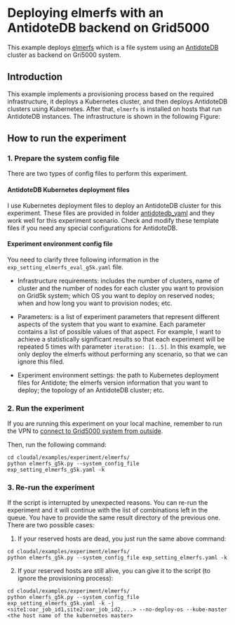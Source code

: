 # Deploying elmerfs with an AntidoteDB backend on Grid5000
This example deploys [elmerfs](https://github.com/scality/elmerfs) which is a file system using an [AntidoteDB](https://www.antidoteDB.eu/) cluster as backend on Gri5000 system.


## Introduction

This example implements a provisioning process based on the required infrastructure, it deploys a Kubernetes cluster, and then deploys AntidoteDB clusters using Kubernetes. After that, `elmerfs` is installed on hosts that run AntidoteDB instances. The infrastructure is shown in the following Figure:

## How to run the experiment

### 1. Prepare the system config file

There are two types of config files to perform this experiment.

#### AntidoteDB Kubernetes deployment files 

I use Kubernetes deployment files to deploy an AntidoteDB cluster for this experiment. These files are provided in folder [antidotedb_yaml](https://github.com/ntlinh16/cloudal/tree/master/examples/experiment/elmerfs/antidotedb_yaml) and they work well for this experiment scenario. Check and modify these template files if you need any special configurations for AntidoteDB.
#### Experiment environment config file
You need to clarify three following information in the `exp_setting_elmerfs_eval_g5k.yaml` file.

* Infrastructure requirements: includes the number of clusters, name of cluster and the number of nodes for each cluster you want to provision on Grid5k system; which OS you want to deploy on reserved nodes; when and how long you want to provision nodes; etc.

* Parameters: is a list of experiment parameters that represent different aspects of the system that you want to examine. Each parameter contains a list of possible values of that aspect. For example, I want to achieve a statistically significant results so that each experiment will be repeated 5 times  with parameter `iteration: [1..5]`. In this example, we only deploy the elmerfs without performing any scenario, so that we can ignore this filed.

* Experiment environment settings: the path to Kubernetes deployment files for Antidote; the elmerfs version information that you want to deploy; the topology of an AntidoteDB cluster; etc.


### 2. Run the experiment
If you are running this experiment on your local machine, remember to run the VPN to [connect to Grid5000 system from outside](https://github.com/ntlinh16/cloudal/blob/master/docs/g5k_k8s_setting.md).

Then, run the following command:

```
cd cloudal/examples/experiment/elmerfs/
python elmerfs_g5k.py --system_config_file exp_setting_elmerfs_g5k.yaml -k
```

### 3. Re-run the experiment
If the script is interrupted by unexpected reasons. You can re-run the experiment and it will continue with the list of combinations left in the queue. You have to provide the same result directory of the previous one. There are two possible cases:

1. If your reserved hosts are dead, you just run the same above command:
```
cd cloudal/examples/experiment/elmerfs/
python elmerfs_g5k.py --system_config_file exp_setting_elmerfs.yaml -k
```

2. If your reserved hosts are still alive, you can give it to the script (to ignore the provisioning process):

```
cd cloudal/examples/experiment/elmerfs/
python elmerfs_g5k.py --system_config_file exp_setting_elmerfs_g5k.yaml -k -j <site1:oar_job_id1,site2:oar_job_id2,...> --no-deploy-os --kube-master <the host name of the kubernetes master>
```
